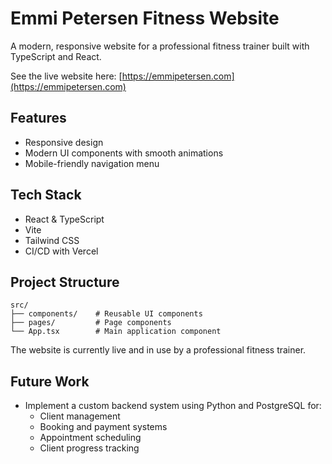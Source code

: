 # Emmi Petersen Fitness Website

A modern, responsive website for a professional fitness trainer built with TypeScript and React.

See the live website here: [https://emmipetersen.com](https://emmipetersen.com)

## Features

- Responsive design 
- Modern UI components with smooth animations
- Mobile-friendly navigation menu

## Tech Stack

- React & TypeScript
- Vite
- Tailwind CSS
- CI/CD with Vercel

## Project Structure

```
src/
├── components/    # Reusable UI components
├── pages/         # Page components
└── App.tsx        # Main application component
```

The website is currently live and in use by a professional fitness trainer.

## Future Work

- Implement a custom backend system using Python and PostgreSQL for:
  - Client management
  - Booking and payment systems
  - Appointment scheduling
  - Client progress tracking
